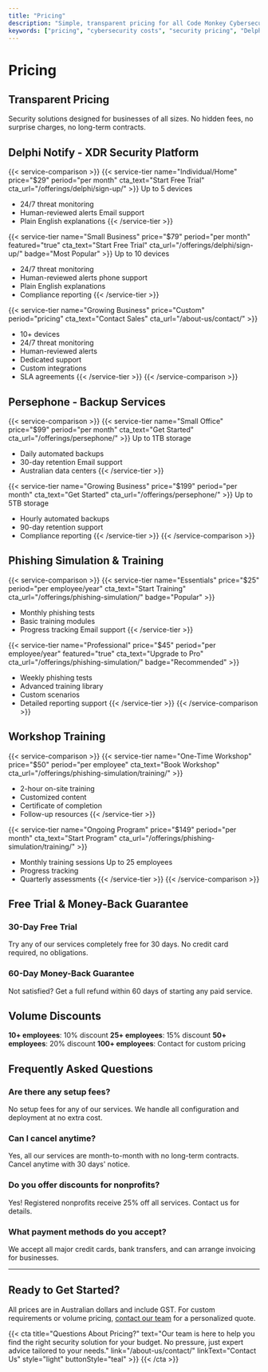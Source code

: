 ```yaml
---
title: "Pricing"
description: "Simple, transparent pricing for all Code Monkey Cybersecurity services. Professional security that fits your budget."
keywords: ["pricing", "cybersecurity costs", "security pricing", "Delphi Notify pricing", "business security costs"]
---
```


# Pricing

## Transparent Pricing

Security solutions designed for businesses of all sizes. No hidden fees, no surprise charges, no long-term contracts.

## Delphi Notify - XDR Security Platform

{{< service-comparison >}}
{{< service-tier name="Individual/Home" price="$29" period="per month" cta_text="Start Free Trial" cta_url="/offerings/delphi/sign-up/" >}}
Up to 5 devices
- 24/7 threat monitoring
- Human-reviewed alerts
Email support
- Plain English explanations
{{< /service-tier >}}

{{< service-tier name="Small Business" price="$79" period="per month" featured="true" cta_text="Start Free Trial" cta_url="/offerings/delphi/sign-up/" badge="Most Popular" >}}
Up to 10 devices
- 24/7 threat monitoring
- Human-reviewed alerts
 phone support
- Plain English explanations
- Compliance reporting
{{< /service-tier >}}

{{< service-tier name="Growing Business" price="Custom" period="pricing" cta_text="Contact Sales" cta_url="/about-us/contact/" >}}
- 10+ devices
- 24/7 threat monitoring
- Human-reviewed alerts
- Dedicated support
- Custom integrations
- SLA agreements
{{< /service-tier >}}
{{< /service-comparison >}}

## Persephone - Backup Services

{{< service-comparison >}}
{{< service-tier name="Small Office" price="$99" period="per month" cta_text="Get Started" cta_url="/offerings/persephone/" >}}
Up to 1TB storage
- Daily automated backups
- 30-day retention
Email support
- Australian data centers
{{< /service-tier >}}

{{< service-tier name="Growing Business" price="$199" period="per month" cta_text="Get Started" cta_url="/offerings/persephone/" >}}
Up to 5TB storage
- Hourly automated backups
- 90-day retention
 support
- Compliance reporting
{{< /service-tier >}}
{{< /service-comparison >}}

## Phishing Simulation & Training

{{< service-comparison >}}
{{< service-tier name="Essentials" price="$25" period="per employee/year" cta_text="Start Training" cta_url="/offerings/phishing-simulation/" badge="Popular" >}}
- Monthly phishing tests
- Basic training modules
- Progress tracking
Email support
{{< /service-tier >}}

{{< service-tier name="Professional" price="$45" period="per employee/year" featured="true" cta_text="Upgrade to Pro" cta_url="/offerings/phishing-simulation/" badge="Recommended" >}}
- Weekly phishing tests
- Advanced training library
- Custom scenarios
- Detailed reporting
 support
{{< /service-tier >}}
{{< /service-comparison >}}

## Workshop Training

{{< service-comparison >}}
{{< service-tier name="One-Time Workshop" price="$50" period="per employee" cta_text="Book Workshop" cta_url="/offerings/phishing-simulation/training/" >}}
- 2-hour on-site training
- Customized content
- Certificate of completion
- Follow-up resources
{{< /service-tier >}}

{{< service-tier name="Ongoing Program" price="$149" period="per month" cta_text="Start Program" cta_url="/offerings/phishing-simulation/training/" >}}
- Monthly training sessions
Up to 25 employees
- Progress tracking
- Quarterly assessments
{{< /service-tier >}}
{{< /service-comparison >}}

## Free Trial & Money-Back Guarantee

### 30-Day Free Trial
Try any of our services completely free for 30 days. No credit card required, no obligations.

### 60-Day Money-Back Guarantee
Not satisfied? Get a full refund within 60 days of starting any paid service.

## Volume Discounts

**10+ employees**: 10% discount
**25+ employees**: 15% discount
**50+ employees**: 20% discount
**100+ employees**: Contact for custom pricing

## Frequently Asked Questions

### Are there any setup fees?
No setup fees for any of our services. We handle all configuration and deployment at no extra cost.

### Can I cancel anytime?
Yes, all our services are month-to-month with no long-term contracts. Cancel anytime with 30 days' notice.

### Do you offer discounts for nonprofits?
Yes! Registered nonprofits receive 25% off all services. Contact us for details.

### What payment methods do you accept?
We accept all major credit cards, bank transfers, and can arrange invoicing for businesses.

---

## Ready to Get Started?

All prices are in Australian dollars and include GST. For custom requirements or volume pricing, [contact our team](/about-us/contact/) for a personalized quote.

{{< cta 
  title="Questions About Pricing?" 
  text="Our team is here to help you find the right security solution for your budget. No pressure, just expert advice tailored to your needs."
  link="/about-us/contact/" 
  linkText="Contact Us"
  style="light"
  buttonStyle="teal" >}}
{{< /cta >}}